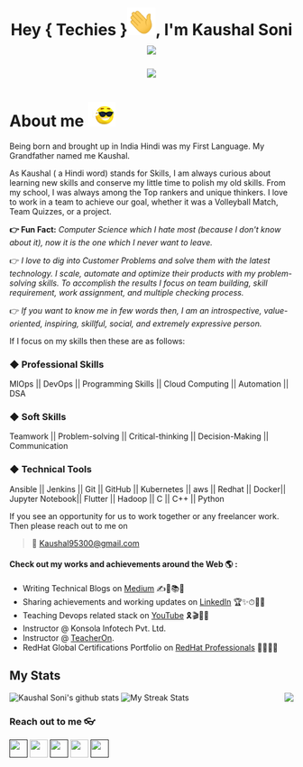 <h1 align="center"> Hey { Techies }<img src="hi.gif" width="50px">, I'm <b> Kaushal Soni <img src="drink.gif" width="50px"></b> </h1>

<center><img src="github-bg-border.gif" width=900></center>

# About me <img src="about.gif" width="50px">
Being born and brought up in India Hindi was my First Language. My Grandfather named me Kaushal.

As Kaushal ( a Hindi word) stands for Skills, I am always curious about learning new skills and conserve my little time to polish my old skills. From my school, I was always among the Top rankers and unique thinkers. I love to work in a team to achieve our goal, whether it was a Volleyball Match, Team Quizzes, or a project.

**👉 Fun Fact:** *Computer Science which I hate most (because I don't know about it), now it is the one which I never want to leave.*

👉 *I love to dig into Customer Problems and solve them with the latest technology. I scale, automate and optimize their products with my problem-solving skills. To accomplish the results I focus on team building, skill requirement, work assignment, and multiple checking process.*

👉 *If you want to know me in few words then,  I am an introspective, value-oriented, inspiring, skillful, social, and extremely expressive person.*

If I focus on my skills then these are as follows: 

### ◆ Professional Skills
MlOps || DevOps || Programming Skills || Cloud Computing || Automation || DSA

### ◆ Soft Skills
Teamwork || Problem-solving || Critical-thinking || Decision-Making || Communication

### ◆ Technical Tools
Ansible || Jenkins || Git || GitHub || Kubernetes || aws || Redhat  || Docker|| Jupyter Notebook|| Flutter || Hadoop || C || C++ || Python 

If you see an opportunity for us to work together or any freelancer work. Then please reach out to me on
> 📧 Kaushal95300@gmail.com

#### Check out my works and achievements around the Web 🌎 :

- Writing Technical Blogs on [Medium](https://kaushalsoni.medium.com) ✍📃📚💯
- Sharing achievements and working updates on [LinkedIn](https://www.linkedin.com/in/sonikaushal/) 🏆✨⏱👨‍✈️
- Teaching Devops related stack on [YouTube](https://www.youtube.com/c/DevopsGyan) 🎗️🎬🌺💬
- Instructor @ Konsola Infotech Pvt. Ltd.
- Instructor @ [TeacherOn](https://www.teacheron.com/tutor-profile/3eLd).
- RedHat Global Certifications Portfolio on [RedHat Professionals](https://rhtapps.redhat.com/verify?certId=210115531) 🚀🌈🥇💼


## My Stats

 <img align="right" src="https://github-readme-stats.vercel.app/api/top-langs/?username=kush95300&theme=dracula&hide_langs_below=1" />

![Kaushal Soni's github stats](https://github-readme-stats.vercel.app/api?username=kush95300&show_icons=true&theme=dracula)
![My Streak Stats](https://github-readme-streak-stats.herokuapp.com/?user=kush95300&theme=tokyonight)



### Reach out to me 👓

<a href=""><img src="https://i.ibb.co/kmgQVyW/twitter.png" width="32px" height="32px"></a>
<a href="https://github.com/kush95300"><img src="https://cdn.iconscout.com/icon/free/png-256/github-108-438008.png" width="32px" height="32px"></a> 
<a href=""><img src="https://i.ibb.co/zmYNW4p/facebook.png" width="32px" height="32px"></a> 
<a href="https://www.linkedin.com/in/sonikaushal"><img src="https://i.ibb.co/Kx2GSrT/linkedin.png" width="32px" height="32px"></a> 
<a href=""><img src="https://f0.pngfuel.com/png/605/658/black-and-white-instagram-logo-logo-black-and-white-instagram-logo-png-clip-art-thumbnail.png" width="32px" height="32px"></a> 

<!--
**kush95300/kush95300** is a ✨ _special_ ✨ repository because its `README.md` (this file) appears on your GitHub profile.

Here are some ideas to get you started:

- 🔭 I’m currently working on ...
- 🌱 I’m currently learning ...
- 👯 I’m looking to collaborate on ...
- 🤔 I’m looking for help with ...
- 💬 Ask me about ...
- 📫 How to reach me: ...
- 😄 Pronouns: ...
- ⚡ Fun fact: ...
-->
